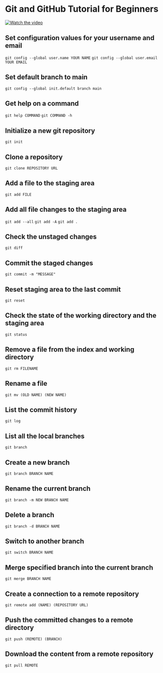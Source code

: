 # Git and GitHub Tutorial for Beginners

[![Watch the video](https://img.youtube.com/vi/tRZGeaHPoaw/maxresdefault.jpg)](https://youtu.be/tRZGeaHPoaw)

## Set configuration values for your username and email
`git config --global user.name YOUR NAME`
`git config --global user.email YOUR EMAIL`

## Set default branch to main
`git config --global init.default branch main`

## Get help on a command
`git help COMMAND`
`git COMMAND -h`

## Initialize a new git repository
`git init`

## Clone a repository
`git clone REPOSITORY URL`

## Add a file to the staging area
`git add FILE`

## Add all file changes to the staging area
`git add --all`
`git add -A`
`git add .`

## Check the unstaged changes
`git diff`

## Commit the staged changes
`git commit -m "MESSAGE"`

## Reset staging area to the last commit
`git reset`

## Check the state of the working directory and the staging area
`git status`

## Remove a file from the index and working directory
`git rm FILENAME`

## Rename a file
`git mv (OLD NAME) (NEW NAME)`

## List the commit history
`git log`

## List all the local branches
`git branch`

## Create a new branch
`git branch BRANCH NAME`

## Rename the current branch
`git branch -m NEW BRANCH NAME`

## Delete a branch
`git branch -d BRANCH NAME`

## Switch to another branch
`git switch BRANCH NAME`

## Merge specified branch into the current branch
`git merge BRANCH NAME`

## Create a connection to a remote repository
`git remote add (NAME) (REPOSITORY URL)`

## Push the committed changes to a remote directory
`git push (REMOTE) (BRANCH)`

## Download the content from a remote repository
`git pull REMOTE`

